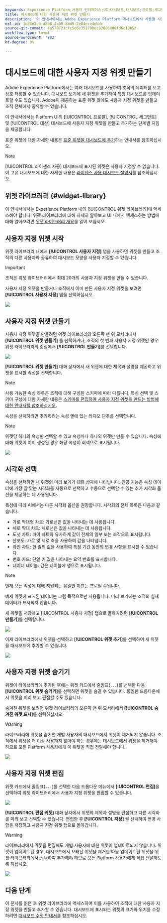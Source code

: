 ```yaml
---
keywords: Experience Platform;사용자 인터페이스;UI;대시보드;대시보드;프로필;세그먼트;대상;라이선스 사용;위젯;지표
title: 대시보드에 대한 사용자 지정 위젯 만들기
description: '이 안내서에서는 Adobe Experience Platform 대시보드에서 사용할 사용자 지정 위젯을 만드는 단계별 지침을 제공합니다. '
exl-id: 1d33e3ea-a8a8-4a09-8bd9-2e04ecedebdc
source-git-commit: 4a578721cfc5e6e35179bec82886808fd6e18b53
workflow-type: tm+mt
source-wordcount: '902'
ht-degree: 0%

---
```



# 대시보드에 대한 사용자 지정 위젯 만들기

Adobe Experience Platform에서는 여러 대시보드를 사용하여 조직의 데이터를 보고 상호 작용할 수 있습니다. 대시보드 보기에 새 위젯을 추가하여 특정 대시보드를 업데이트할 수도 있습니다. Adobe이 제공하는 표준 위젯 외에도 사용자 지정 위젯을 만들고 조직 전체에서 공유할 수 있습니다.

이 안내서에서는 Platform UI의 [!UICONTROL 프로필], [!UICONTROL 세그먼트] 및 [!UICONTROL 대상] 대시보드에 사용자 지정 위젯을 만들고 추가하는 단계별 지침을 제공합니다.

표준 위젯에 대한 자세한 내용은 [표준 위젯을 대시보드에 추가](standard-widgets.md)하는 안내서를 참조하십시오.

>[!NOTE]
>
>[!UICONTROL 라이센스 사용] 대시보드에 표시된 위젯은 사용자 지정할 수 없습니다. 이 고유 대시보드에 대한 자세한 내용은 [라이센스 사용 대시보드 설명서](../guides/license-usage.md)를 참조하십시오.

## 위젯 라이브러리 {#widget-library}

이 안내서에서는 Experience Platform 내의 [!UICONTROL 위젯 라이브러리]에 액세스해야 합니다. 위젯 라이브러리에 대해 자세히 알아보고 UI 내에서 액세스하는 방법에 대해 알아보려면 [위젯 라이브러리 개요](widget-library.md)를 읽어 보십시오.

## 사용자 지정 위젯 시작

위젯 라이브러리 내에서 **[!UICONTROL 사용자 지정]** 탭을 사용하면 위젯을 만들고 조직의 다른 사용자와 공유하여 대시보드 모양을 사용자 지정할 수 있습니다.

>[!IMPORTANT]
>
>조직은 위젯 라이브러리에서 최대 20개의 사용자 지정 위젯을 만들 수 있습니다.

사용자 지정 위젯을 만들거나 조직에서 이미 만든 사용자 지정 위젯을 보려면 **[!UICONTROL 사용자 지정]** 탭을 선택하십시오.

![](../images/customization/custom-widgets.png)

## 사용자 지정 위젯 만들기

사용자 지정 위젯을 만들려면 위젯 라이브러리의 오른쪽 맨 위 모서리에서 **[!UICONTROL 위젯 만들기]** 를 선택하거나, 조직의 첫 번째 사용자 지정 위젯인 경우 위젯 라이브러리의 중심에서 **[!UICONTROL 만들기]**&#x200B;를 선택합니다.

![](../images/customization/create-widget.png)

**[!UICONTROL 위젯 만들기]** 대화 상자에서 새 위젯에 대한 제목과 설명을 제공하고 위젯을 표시할 속성을 선택합니다.

>[!NOTE]
>
>사용 가능한 속성 목록은 조직에 대해 구성된 스키마에 따라 다릅니다. 특성 선택 및 스키마 구성에 대한 자세한 내용은 [스키마를 편집하여 사용자 지정 위젯을 만드는 방법에 대한 안내서를 참조하십시오](edit-schema.md).

속성을 선택하려면 추가하려는 속성 옆에 있는 라디오 단추를 선택합니다.

>[!NOTE]
>
>위젯당 하나의 속성만 선택할 수 있고 속성마다 하나의 위젯만 만들 수 있습니다. 속성에 대해 위젯이 이미 생성된 경우 해당 속성이 회색으로 표시됩니다.

![](../images/customization/create-widget-dialog.png)

## 시각화 선택

속성을 선택하면 새 위젯의 미리 보기가 대화 상자에 나타납니다. 인공 지능은 속성 데이터에 가장 잘 맞는 시각화를 자동으로 선택하고 수동으로 선택할 수 있는 추가 시각화 옵션을 제공하는 데 사용됩니다.

특성에 따라 AI에서는 다른 시각화 옵션을 권장합니다. 시각화의 전체 목록은 다음과 같습니다.

* 가로 막대형 차트: 가로선은 값을 나타내는 데 사용됩니다.
* 세로 막대 차트: 세로선은 값을 나타내는 데 사용됩니다.
* 도넛 차트: 파이 차트와 유사하게 값이 전체의 일부 또는 조각으로 표시됩니다.
* 산포도: 가로 및 세로 축을 사용하여 값을 나타냅니다.
* 라인 차트: 한 줄의 값을 사용하여 특정 기간 동안의 변경 사항을 표시할 수 있습니다.
* 번호 카드: 단일 키 값을 나타내는 요약 번호를 표시합니다.
* 데이터 테이블: 값은 테이블에 행으로 표시됩니다.

>[!NOTE]
>
>현재 모든 속성에 대해 지원되는 유일한 지표는 프로필 수입니다.
>
>예제 위젯에 표시된 데이터는 그림 목적으로만 사용됩니다. 미리 보기에는 조직의 실제 데이터가 표시되지 않습니다.

새 위젯을 저장하고 [!UICONTROL 사용자 지정] 탭으로 돌아가려면 **[!UICONTROL 만들기]**&#x200B;를 선택합니다.

![](../images/customization/create-widget-select-attribute.png)

이제 라이브러리에서 위젯을 선택하고 **[!UICONTROL 위젯 추가]**&#x200B;를 선택하여 새 위젯을 대시보드에 추가할 수 있습니다.

![](../images/customization/custom-widgets-new.png)

## 사용자 지정 위젯 숨기기

위젯이 라이브러리에 추가된 후에는 위젯 카드에서 줄임표(`...`)를 선택한 다음 **[!UICONTROL 위젯 숨기기]**&#x200B;를 선택하면 위젯을 숨길 수 있습니다. 동일한 드롭다운에서 위젯을 미리 보고 편집할 수도 있습니다.

숨겨진 위젯을 보려면 위젯 라이브러리의 오른쪽 맨 위 모서리에서 **[!UICONTROL 숨겨진 위젯 표시]**&#x200B;를 선택하십시오.

>[!WARNING]
>
>라이브러리에 위젯을 숨기면 개별 사용자의 대시보드에서 위젯이 제거되지 않습니다. 조직에서 위젯을 더 이상 사용하지 않아야 하는 경우에는 대시보드에서 위젯을 제거해야 하므로 모든 Platform 사용자에게 이 위젯을 직접 전달해야 합니다.

![](../images/customization/hide-widget.png)

## 사용자 지정 위젯 편집

위젯 카드에서 줄임표(`...`)를 선택한 다음 드롭다운 메뉴에서 **[!UICONTROL 편집]**&#x200B;을 선택하여 위젯 라이브러리에서 사용자 지정 위젯을 편집할 수 있습니다.

![](../images/customization/custom-widget-edit.png)

**[!UICONTROL 편집 위젯]** 대화 상자에서 위젯의 제목과 설명을 편집하고 다른 시각화를 미리 보고 선택할 수 있습니다. 편집한 후 **[!UICONTROL 저장]** 을 선택하여 변경 사항을 저장하고 사용자 지정 위젯 탭으로 돌아갑니다.

>[!WARNING]
>
>라이브러리에서 위젯을 편집해도 개별 사용자에 대한 위젯이 업데이트되지 않습니다. 위젯이 업데이트된 경우, 대시보드에서 오래된 위젯을 제거한 다음 업데이트된 위젯을 위젯 라이브러리에서 선택하여 추가해야 하므로 모든 Platform 사용자에게 직접 전달하도록 하십시오.

![](../images/customization/edit-widget.png)

## 다음 단계

이 문서를 읽은 후 위젯 라이브러리에 액세스하여 이를 사용하여 조직에 대한 사용자 지정 위젯을 만들고 추가할 수 있습니다. 대시보드에 표시되는 위젯의 크기와 위치를 수정하려면 [대시보드 수정 안내서](modify.md)를 참조하십시오.
